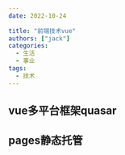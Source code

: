 ```yaml
---
date: 2022-10-24
 
title: "前端技术vue"
authors: ["jack"]
categories:
  - 生活
  - 事业
tags:
  - 技术
---
```


## vue多平台框架quasar
 

## pages静态托管
 

 
